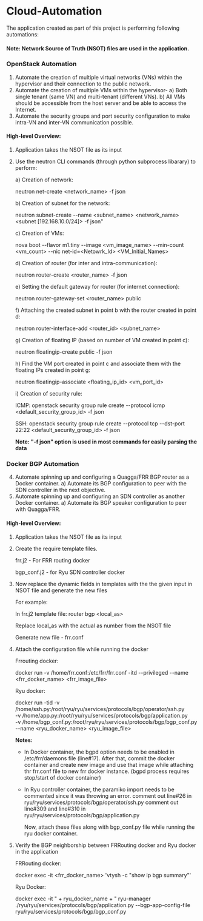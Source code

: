 # Cloud-Automation

The application created as part of this project is performing following automations:

#### Note: Network Source of Truth (NSOT) files are used in the application.

### OpenStack Automation
  1)	Automate the creation of multiple virtual networks (VNs) within the hypervisor and their connection to the public network.
  2)	Automate the creation of multiple VMs within the hypervisor-
      a)	Both single tenant (same VN) and multi-tenant (different VNs).
      b)	All VMs should be accessible from the host server and be able to access the Internet.
  3)  Automate the security groups and port security configuration to make intra-VN and inter-VN communication possible.

#### High-level Overview:
  1) Application takes the NSOT file as its input
 
  2) Use the neutron CLI commands (through python subprocess libarary) to perform:
  
     a) Creation of network: 
        
        neutron net-create <network_name> -f json
     
     b) Creation of subnet for the network:
     
        neutron subnet-create --name <subnet_name> <network_name> <subnet [192.168.10.0/24]> -f json"
     
     c) Creation of VMs:
     
        nova boot --flavor m1.tiny --image <vm_image_name> --min-count <vm_count> --nic net-id=<Netowrk_Id> <VM_Initial_Names>
     
     d) Creation of router (for inter and intra-communication):
     
        neutron router-create <router_name> -f json
     
     e) Setting the default gateway for router (for internet connection):
     
        neutron router-gateway-set <router_name> public
     
     f) Attaching the created subnet in point b with the router created in point d:
     
        neutron router-interface-add <router_id> <subnet_name>
     
     g) Creation of floating IP (based on number of VM created in point c):
     
        neutron floatingip-create public -f json
     
     h) Find the VM port created in point c and associate them with the floating IPs created in point g:
     
        neutron floatingip-associate <floating_ip_id> <vm_port_id>
     
     i) Creation of security rule:
     
        ICMP: openstack security group rule create --protocol icmp <default_security_group_id> -f json
        
        SSH:  openstack security group rule create --protocol tcp --dst-port 22:22 <default_security_group_id> -f json
    
     **Note: "-f json" option is used in most commands for easily parsing the data**
     
### Docker BGP Automation

   4)	Automate spinning up and configuring a Quagga/FRR BGP router as a Docker container.
      a)	Automate its BGP configuration to peer with the SDN controller in the next objective.
   5)	Automate spinning up and configuring an SDN controller as another Docker container.
      a)	Automate its BGP speaker configuration to peer with Quagga/FRR.
  
#### High-level Overview:
  1) Application takes the NSOT file as its input

  2) Create the require template files.
  
     frr.j2 - For FRR routing docker
     
     bgp_conf.j2 - for Ryu SDN controller docker
   
  3) Now replace the dynamic fields in templates with the the given input in NSOT file and generate the new files
     
     For example:
     
     In frr.j2 template file: router bgp <local_as> 
     
     Replace local_as with the actual as number from the NSOT file
     
     Generate new file - frr.conf
  
  4) Attach the configuration file while running the docker
     
     Frrouting docker:
     
     docker run -v /home/frr.conf:/etc/frr/frr.conf -itd --privileged --name <frr_docker_name> <frr_image_file>
     
     Ryu docker: 
     
     docker run -tid -v /home/ssh.py:/root/ryu/ryu/services/protocols/bgp/operator/ssh.py \
                            -v /home/app.py:/root/ryu/ryu/services/protocols/bgp/application.py \
                            -v /home/bgp_conf.py:/root/ryu/ryu/services/protocols/bgp/bgp_conf.py --name <ryu_docker_name> <ryu_image_file>
     
     **Notes:**
     
     -  In Docker container, the bgpd option needs to be enabled in /etc/frr/daemons file (line#17). After that, commit the docker container and create new image and use that image while attaching thr frr.conf file to new frr docker instance. (bgpd process requires stop/start of docker container)
     
     -  In Ryu controller container, the paramiko import needs to be commented since it was throwing an error.
        comment out line#26 in ryu/ryu/services/protocols/bgp/operator/ssh.py
        comment out line#309 and line#310 in ryu/ryu/services/protocols/bgp/application.py
        
        Now, attach these files along with bgp_conf.py file while running the ryu docker container.
   
   
  5) Verify the BGP neighborship between FRRouting docker and Ryu docker in the application
     
     FRRouting docker: 
     
     docker exec -it <frr_docker_name> 'vtysh -c "show ip bgp summary"'
     
     Ryu Docker:
     
     docker exec -it " + ryu_docker_name + " ryu-manager ./ryu/ryu/services/protocols/bgp/application.py --bgp-app-config-file ryu/ryu/services/protocols/bgp/bgp_conf.py
        
   
